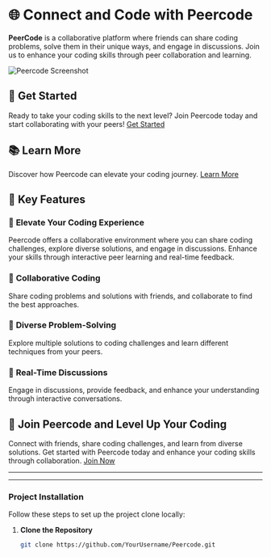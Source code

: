# 🌐 **Connect and Code with Peercode**  
**PeerCode** is a collaborative platform where friends can share coding problems, solve them in their unique ways, and engage in discussions. Join us to enhance your coding skills through peer collaboration and learning.

![Peercode Screenshot](https://peer-code-rho.vercel.app/screenshot.png)

## 🚀 **Get Started**  
Ready to take your coding skills to the next level? Join Peercode today and start collaborating with your peers! [Get Started](https://peer-code-rho.vercel.app)

## 📚 **Learn More**  
Discover how Peercode can elevate your coding journey. [Learn More](https://peer-code-rho.vercel.app)

## 🌟 **Key Features**  
### 🎯 **Elevate Your Coding Experience**  
Peercode offers a collaborative environment where you can share coding challenges, explore diverse solutions, and engage in discussions. Enhance your skills through interactive peer learning and real-time feedback.

### 🔄 **Collaborative Coding**  
Share coding problems and solutions with friends, and collaborate to find the best approaches.

### 🧠 **Diverse Problem-Solving**  
Explore multiple solutions to coding challenges and learn different techniques from your peers.

### 💬 **Real-Time Discussions**  
Engage in discussions, provide feedback, and enhance your understanding through interactive conversations.

## 🚀 **Join Peercode and Level Up Your Coding**  
Connect with friends, share coding challenges, and learn from diverse solutions. Get started with Peercode today and enhance your coding skills through collaboration. [Join Now](https://peer-code-rho.vercel.app)

---



---

### **Project Installation**

Follow these steps to set up the project clone locally:

1. **Clone the Repository**  
   ```bash
   git clone https://github.com/YourUsername/Peercode.git



